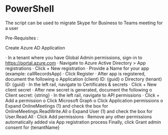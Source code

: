 # PowerShell
The script can be used to migrate Skype for Business to Teams meeting for a user

Pre-Requisites :

Create Azure AD Application

· In a tenant where you have Global Admin permissions, sign-in to https://portal.azure.com
· Navigate to Azure Active Directory > App registrations
· Click + New registration
· Provide a Name for your app (example: callRecordsApp)
· Click Register
· After app is registered, document the following
	o Application (client) ID: {guid} 
	o Directory (tenant) ID: {guid}
· In the left rail, navigate to Certificates & secrets
· Click + New client secret
· After new secret is generated, document the following
	o Client secret: {string}
· In the left rail, navigate to API permissions
· Click + Add a permission
	o Click Microsoft Graph
	o Click Application permissions
	o Expand OnlineMeetings (1) and check the box for OnlineMeetings.ReadWrite.All
    o Expand User (1) and check the box for User.Read.All
· Click Add permissions
· Remove any other permissions automatically added via App registration process
Finally, click Grant admin consent for {tenantName}


